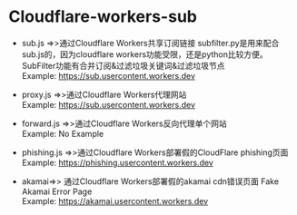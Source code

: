 # Cloudflare-workers-sub

- sub.js =>>通过Cloudflare Workers共享订阅链接   subfilter.py是用来配合sub.js的，因为cloudflare workers功能受限，还是python比较方便。 SubFilter功能有合并订阅&过滤垃圾关键词&过滤垃圾节点<br> Example: https://sub.usercontent.workers.dev <br>

- proxy.js =>>通过Cloudflare Workers代理网站<br> Example: https://sub.usercontent.workers.dev <br>

- forward.js =>>通过Cloudflare Workers反向代理单个网站<br> Example: No Example <br>

- phishing.js =>>通过Cloudflare Workers部署假的CloudFlare phishing页面<br> Example: https://phishing.usercontent.workers.dev <br>

- akamai=>> 通过Cloudflare Workers部署假的akamai cdn错误页面 Fake Akamai Error Page<br> Example: https://akamai.usercontent.workers.dev <br>

 <br>
 <br>
